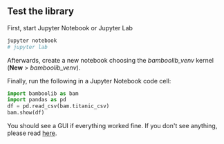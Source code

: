 ## Test the library

First, start Jupyter Notebook or Jupyter Lab

```bash
jupyter notebook
# jupyter lab
```

Afterwards, create a new notebook choosing the *bamboolib_venv* kernel (**New** > *bamboolib_venv*).

Finally, run the following in a Jupyter Notebook code cell:

```python
import bamboolib as bam
import pandas as pd
df = pd.read_csv(bam.titanic_csv)
bam.show(df)
```

You should see a GUI if everything worked fine. If you don't see anything, please read [here](https://github.com/tkrabel/bamboolib/blob/master/installation/troubleshooting/with_virtual_environment.md#troubleshooting-installation-errors).
